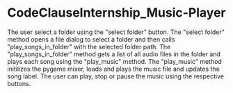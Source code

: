 # CodeClauseInternship_Music-Player
The user select a folder using the "select folder" button.
The "select folder" method opens a file dialog to select a folder and then calls "play_songs_in_folder" with the selected folder path.
The "play_songs_in_folder" method gets a list of all audio files in the folder and plays each song using the "play_music" method.
The "play_music" method initilizes the pygame mixer, loads and plays the music file and updates the song label.
The user can play, stop or pause the music using the respective buttons.
